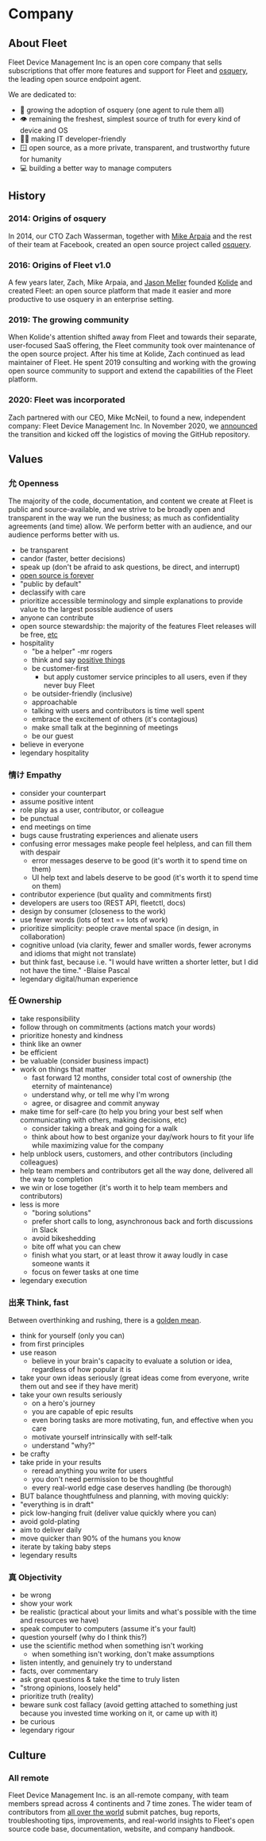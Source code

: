 # Company

## About Fleet

Fleet Device Management Inc is an open core company that sells subscriptions that offer more features and support for Fleet and [osquery](https://osquery.io), the leading open source endpoint agent.

We are dedicated to:
- 💍 growing the adoption of osquery (one agent to rule them all)
- 👁️ remaining the freshest, simplest source of truth for every kind of device and OS
- 🧑‍🚀 making IT developer-friendly
- 🪟 open source, as a more private, transparent, and trustworthy future for humanity
- 💻 building a better way to manage computers


## History

### 2014: Origins of osquery
In 2014, our CTO Zach Wasserman, together with [Mike Arpaia](https://twitter.com/mikearpaia/status/1357455391588839424) and the rest of their team at Facebook, created an open source project called [osquery](https://osquery.io).

### 2016: Origins of Fleet v1.0
A few years later, Zach, Mike Arpaia, and [Jason Meller](https://honest.security) founded [Kolide](https://kolide.com) and created Fleet: an open source platform that made it easier and more productive to use osquery in an enterprise setting.

### 2019: The growing community
When Kolide's attention shifted away from Fleet and towards their separate, user-focused SaaS offering, the Fleet community took over maintenance of the open source project. After his time at Kolide, Zach continued as lead maintainer of Fleet.  He spent 2019 consulting and working with the growing open source community to support and extend the capabilities of the Fleet platform.

### 2020: Fleet was incorporated
Zach partnered with our CEO, Mike McNeil, to found a new, independent company: Fleet Device Management Inc.  In November 2020, we [announced](https://medium.com/fleetdm/a-new-fleet-d4096c7de978) the transition and kicked off the logistics of moving the GitHub repository.


## Values

### 允 Openness

The majority of the code, documentation, and content we create at Fleet is public and source-available, and we strive to be broadly open and transparent in the way we run the business; as much as confidentiality agreements (and time) allow. We perform better with an audience, and our audience performs better with us.

- be transparent
- candor (faster, better decisions)
- speak up (don't be afraid to ask questions, be direct, and interrupt)
- [open source is forever](https://twitter.com/mikermcneil/status/1476799587423772674)
- "public by default"
- declassify with care
- prioritize accessible terminology and simple explanations to provide value to the largest possible audience of users
- anyone can contribute
- open source stewardship: the majority of the features Fleet releases will be free, [etc](https://fleetdm.com/pricing)
- hospitality
  - "be a helper"   -mr rogers
  - think and say [positive things](https://www.theatlantic.com/family/archive/2018/06/mr-rogers-neighborhood-talking-to-kids/562352/)
  - be customer-first
    - but apply customer service principles to all users, even if they never buy Fleet
  - be outsider-friendly (inclusive)
  - approachable
  - talking with users and contributors is time well spent
  - embrace the excitement of others (it's contagious)
  - make small talk at the beginning of meetings
  - be our guest
- believe in everyone
- legendary hospitality

### 情け Empathy
- consider your counterpart
- assume positive intent
- role play as a user, contributor, or colleague
- be punctual
- end meetings on time
- bugs cause frustrating experiences and alienate users
- confusing error messages make people feel helpless, and can fill them with despair
  - error messages deserve to be good (it's worth it to spend time on them)
  - UI help text and labels deserve to be good (it's worth it to spend time on them)
- contributor experience (but quality and commitments first)
- developers are users too (REST API, fleetctl, docs)
- design by consumer (closeness to the work)
- use fewer words (lots of text == lots of work)
- prioritize simplicity: people crave mental space (in design, in collaboration)
- cognitive unload (via clarity, fewer and smaller words, fewer acronyms and idioms that might not translate)
- but think fast, because i.e. "I would have written a shorter letter, but I did not have the time." -Blaise Pascal
- legendary digital/human experience

### 任 Ownership
- take responsibility
- follow through on commitments (actions match your words)
- prioritize honesty and kindness
- think like an owner
- be efficient
- be valuable (consider business impact)
- work on things that matter
  - fast forward 12 months, consider total cost of ownership (the eternity of maintenance)
  - understand why, or tell me why I'm wrong
  - agree, or disagree and commit anyway
- make time for self-care (to help you bring your best self when communicating with others, making decisions, etc)
   - consider taking a break and going for a walk
   - think about how to best organize your day/work hours to fit your life while maximizing value for the company
- help unblock users, customers, and other contributors (including colleagues)
- help team members and contributors get all the way done, delivered all the way to completion
- we win or lose together (it's worth it to help team members and contributors)
- less is more
  - "boring solutions"
  - prefer short calls to long, asynchronous back and forth discussions in Slack
  - avoid bikeshedding
  - bite off what you can chew
  - finish what you start, or at least throw it away loudly in case someone wants it
  - focus on fewer tasks at one time
- legendary execution

### 出来 Think, fast

Between overthinking and rushing, there is a [golden mean](https://en.wikipedia.org/wiki/Golden_mean_%28philosophy%29).

- think for yourself (only you can)
- from first principles
- use reason
  - believe in your brain's capacity to evaluate a solution or idea, regardless of how popular it is
- take your own ideas seriously (great ideas come from everyone, write them out and see if they have merit)
- take your own results seriously
  - on a hero's journey
  - you are capable of epic results
  - even boring tasks are more motivating, fun, and effective when you care
  - motivate yourself intrinsically with self-talk
  - understand "why?"
- be crafty
- take pride in your results
  - reread anything you write for users
  - you don't need permission to be thoughtful
  - every real-world edge case deserves handling (be thorough)
- BUT balance thoughtfulness and planning, with moving quickly:
- "everything is in draft"
- pick low-hanging fruit (deliver value quickly where you can)
- avoid gold-plating
- aim to deliver daily
- move quicker than 90% of the humans you know
- iterate by taking baby steps
- legendary results


### 真 Objectivity
- be wrong
- show your work
- be realistic (practical about your limits and what's possible with the time and resources we have)
- speak computer to computers (assume it's your fault)
- question yourself (why do I think this?)
- use the scientific method when something isn't working
  - when something isn't working, don't make assumptions
- listen intently, and genuinely try to understand
- facts, over commentary
- ask great questions & take the time to truly listen
- "strong opinions, loosely held"
- prioritize truth (reality)
- beware sunk cost fallacy (avoid getting attached to something just because you invested time working on it, or came up with it)
- be curious
- legendary rigour




## Culture

### All remote
Fleet Device Management Inc. is an all-remote company, with team members spread across 4 continents and 7 time zones.  The wider team of contributors from [all over the world](https://github.com/fleetdm/fleet/graphs/contributors) submit patches, bug reports, troubleshooting tips, improvements, and real-world insights to Fleet's open source code base, documentation, website, and company handbook.




<meta name="maintainedBy" value="mikermcneil">
